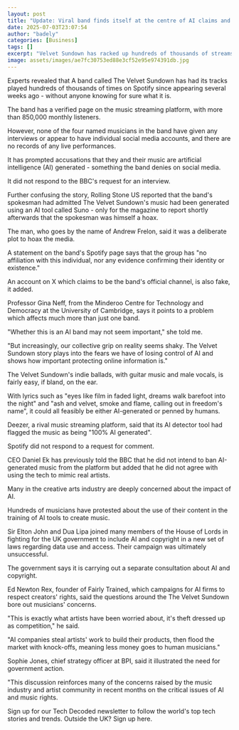 ```yaml
---
layout: post
title: "Update: Viral band finds itself at the centre of AI claims and hoaxes"
date: 2025-07-03T23:07:54
author: "badely"
categories: [Business]
tags: []
excerpt: "Velvet Sundown has racked up hundreds of thousands of streams on Spotify - without anyone even being sure if it's real."
image: assets/images/ae7fc30753ed88e3cf52e95e974391db.jpg
---
```


Experts revealed that A band called The Velvet Sundown has had its tracks played hundreds of thousands of times on Spotify since appearing several weeks ago - without anyone knowing for sure what it is.

The band has a verified page on the music streaming platform, with more than 850,000 monthly listeners.

However, none of the four named musicians in the band have given any interviews or appear to have individual social media accounts, and there are no records of any live performances. 

It has prompted accusations that they and their music are artificial intelligence (AI) generated - something the band denies on social media.

It did not respond to the BBC's request for an interview.

Further confusing the story, Rolling Stone US reported that the band's spokesman had admitted The Velvet Sundown's music had been generated using an AI tool called Suno - only for the magazine to report shortly afterwards that the spokesman was himself a hoax.

The man, who goes by the name of Andrew Frelon, said it was a deliberate plot to hoax the media.

A statement on the band's Spotify page says that the group has "no affiliation with this individual, nor any evidence confirming their identity or existence."

An account on X which claims to be the band's official channel, is also fake, it added.

Professor Gina Neff, from the Minderoo Centre for Technology and Democracy at the University of Cambridge, says it points to a problem which affects much more than just one band. 

"Whether this is an AI band may not seem important," she told me.

"But increasingly, our collective grip on reality seems shaky. The Velvet Sundown story plays into the fears we have of losing control of AI and shows how important protecting online information is."

The Velvet Sundown's indie ballads, with guitar music and male vocals, is fairly easy, if bland, on the ear. 

With lyrics such as "eyes like film in faded light, dreams walk barefoot into the night" and "ash and velvet, smoke and flame, calling out in freedom's name", it could all feasibly be either AI-generated or penned by humans.

Deezer, a rival music streaming platform, said that its AI detector tool had flagged the music as being "100% AI generated".

Spotify did not respond to a request for comment.

CEO Daniel Ek has previously told the BBC that he did not intend to ban AI-generated music from the platform but added that he did not agree with using the tech to mimic real artists.

Many in the creative arts industry are deeply concerned about the impact of AI.

Hundreds of musicians have protested about the use of their content in the training of AI tools to create music. 

Sir Elton John and Dua Lipa joined many members of the House of Lords in fighting for the UK government to include AI and copyright in a new set of laws regarding data use and access. Their campaign was ultimately unsuccessful. 

The government says it is carrying out a separate consultation about AI and copyright.

Ed Newton Rex, founder of Fairly Trained, which campaigns for AI firms to respect creators' rights, said the questions around the The Velvet Sundown bore out musicians' concerns.

"This is exactly what artists have been worried about, it's theft dressed up as competition," he said.

"AI companies steal artists' work to build their products, then flood the market with knock-offs, meaning less money goes to human musicians."

Sophie Jones, chief strategy officer at BPI, said it illustrated the need for government action.

"This discussion reinforces many of the concerns raised by the music industry and artist community in recent months on the critical issues of AI and music rights.

Sign up for our Tech Decoded newsletter to follow the world's top tech stories and trends. Outside the UK? Sign up here.

